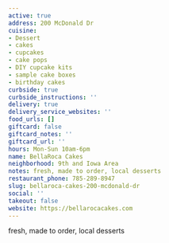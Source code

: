 ```yaml
---
active: true
address: 200 McDonald Dr
cuisine:
- Dessert
- cakes
- cupcakes
- cake pops
- DIY cupcake kits
- sample cake boxes
- birthday cakes
curbside: true
curbside_instructions: ''
delivery: true
delivery_service_websites: ''
food_urls: []
giftcard: false
giftcard_notes: ''
giftcard_url: ''
hours: Mon-Sun 10am-6pm
name: BellaRoca Cakes
neighborhood: 9th and Iowa Area
notes: fresh, made to order, local desserts
restaurant_phone: 785-289-8947
slug: bellaroca-cakes-200-mcdonald-dr
social: ''
takeout: false
website: https://bellarocacakes.com
---
```


fresh, made to order, local desserts